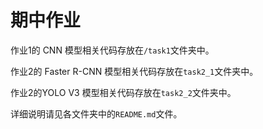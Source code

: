 # 期中作业

作业1的 CNN 模型相关代码存放在`/task1`文件夹中。



作业2的 Faster R-CNN 模型相关代码存放在`task2_1`文件夹中。



作业2的YOLO V3 模型相关代码存放在`task2_2`文件夹中。



详细说明请见各文件夹中的`README.md`文件。